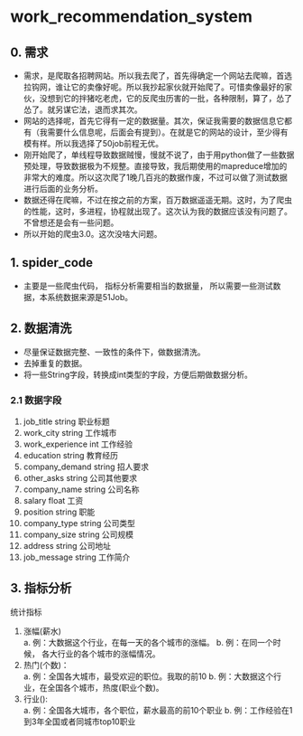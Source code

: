 # work_recommendation_system
## 0. 需求
- 需求，是爬取各招聘网站。所以我去爬了，首先得确定一个网站去爬嘛，首选拉钩网，谁让它的卖像好呢。所以我抄起家伙就开始爬了。可惜卖像最好的家伙，没想到它的拌猪吃老虎，它的反爬虫历害的一批，各种限制，算了，怂了怂了。就另谋它法，退而求其次。  
- 网站的选择呢，首先它得有一定的数据量。其次，保证我需要的数据信息它都有（我需要什么信息呢，后面会有提到）。在就是它的网站的设计，至少得有模有样。所以我选择了50job前程无优。  
- 刚开始爬了，单线程导致数据贼慢，慢就不说了，由于用python做了一些数据预处理，导致数据极为不规整。直接导致，我后期使用的mapreduce增加的非常大的难度。所以这次爬了1晚几百兆的数据作废，不过可以做了测试数据进行后面的业务分析。  
- 数据还得在爬嘛，不过在按之前的方案，百万数据遥遥无期。这时，为了爬虫的性能，这时，多进程，协程就出现了。这次认为我的数据应该没有问题了。不曾想还是会有一些问题。  
- 所以开始的爬虫3.0。这次没啥大问题。

## 1. spider_code
- 主要是一些爬虫代码， 指标分析需要相当的数据量， 所以需要一些测试数据，本系统数据来源是51Job。

## 2. 数据清洗
- 尽量保证数据完整、一致性的条件下，做数据清洗。
- 去掉重复的数据。
- 将一些String字段，转换成int类型的字段，方便后期做数据分析。

### 2.1 数据字段
1. job_title string 职业标题
2. work_city string 工作城市
3. work_experience int 工作经验
4. education string 教育经历
5. company_demand string 招人要求
6. other_asks string 公司其他要求
7. company_name string 公司名称
8. salary float 工资
9. position string 职能
10. company_type string 公司类型
11. company_size string 公司规模
12. address string 公司地址
13. job_message string 工作简介

## 3. 指标分析
统计指标  
1. 涨幅(薪水)  
	a. 例：大数据这个行业，在每一天的各个城市的涨幅。
	b. 例：在同一个时候， 各大行业的各个城市的涨幅情况。
2. 热门(个数)：  
	a. 例：全国各大城市，最受欢迎的职位。我取的前10
	b. 例：大数据这个行业，在全国各个城市，热度(职业个数)。
3. 行业():  
	a. 例：全国各大城市，各个职位，薪水最高的前10个职业
	b. 例：工作经验在1到3年全国或者同城市top10职业
